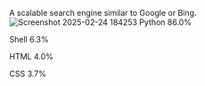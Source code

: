 A scalable search engine similar to Google or Bing.
![Screenshot 2025-02-24 184253](https://github.com/user-attachments/assets/fe8b6443-deb0-47ff-93a3-b33e3f598303)
Python
86.0%
 
Shell
6.3%
 
HTML
4.0%
 
CSS
3.7%
